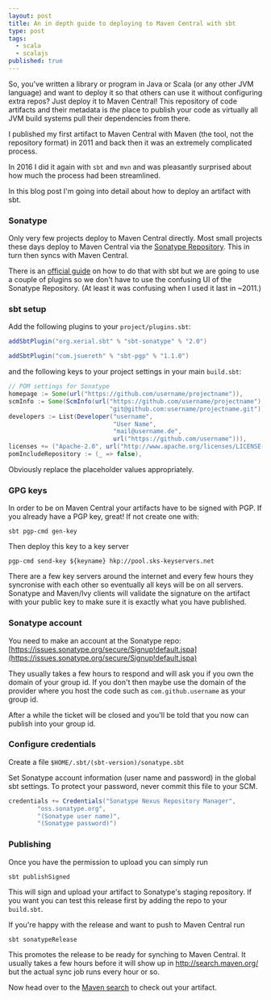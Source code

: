 ```yaml
---
layout: post
title: An in depth guide to deploying to Maven Central with sbt
type: post
tags:
  - scala
  - scalajs
published: true
---
```

So, you've written a library or program in Java or Scala (or any other JVM language) and want to deploy it so that others can use
it without configuring extra repos? Just deploy it to Maven Central! This repository of code artifacts and their metadata
is _the_ place to publish your code as virtually all JVM build systems pull their dependencies from there.

I published my first artifact to Maven Central with Maven (the tool, not the repository format) in 2011 and back then it was
an extremely complicated process.

In 2016 I did it again with `sbt` and `mvn` and was pleasantly surprised about how much the process had been streamlined.

In this blog post I'm going into detail about how to deploy an artifact with sbt.

### Sonatype

Only very few projects deploy to Maven Central directly. Most small projects these days deploy to Maven Central via the
[Sonatype Repository](http://central.sonatype.org/pages/ossrh-guide.html). This in turn then syncs with Maven Central.

There is an [official guide](http://www.scala-sbt.org/release/docs/Using-Sonatype.html) on how to do that with sbt but
we are going to use a couple of plugins so we don't have to use the confusing UI of the Sonatype Repository. (At least it was confusing
when I used it last in ~2011.)

### sbt setup

Add the following plugins to your `project/plugins.sbt`:

```scala
addSbtPlugin("org.xerial.sbt" % "sbt-sonatype" % "2.0")

addSbtPlugin("com.jsuereth" % "sbt-pgp" % "1.1.0")
```

and the following keys to your project settings in your main `build.sbt`:

```scala
// POM settings for Sonatype
homepage := Some(url("https://github.com/username/projectname")),
scmInfo := Some(ScmInfo(url("https://github.com/username/projectname"),
                            "git@github.com:username/projectname.git")),
developers := List(Developer("username",
                             "User Name",
                             "mail@username.de",
                             url("https://github.com/username"))),
licenses += ("Apache-2.0", url("http://www.apache.org/licenses/LICENSE-2.0")),
pomIncludeRepository := (_ => false),
```

Obviously replace the placeholder values appropriately.

### GPG keys

In order to be on Maven Central your artifacts have to be signed with PGP. If you already have a PGP key, great! If not create one with:

```
sbt pgp-cmd gen-key
```

Then deploy this key to a key server

```
pgp-cmd send-key ${keyname} hkp://pool.sks-keyservers.net
```

There are a few key servers around the internet and every few hours they syncronise with
each other so eventually all keys will be on all servers. Sonatype and Maven/Ivy clients
will validate the signature on the artifact with your public key to make sure it is exactly what you have published.

### Sonatype account

You need to make an account at the Sonatype repo: [https://issues.sonatype.org/secure/Signup!default.jspa](https://issues.sonatype.org/secure/Signup!default.jspa)

They usually takes a few hours to respond and will ask you if you own the domain of your group id. If you don't then maybe
use the domain of the provider where you host the code such as `com.github.username` as your group id.

After a while the ticket will be closed and you'll be told that you now can publish into your group id.

### Configure credentials

Create a file `$HOME/.sbt/(sbt-version)/sonatype.sbt`

Set Sonatype account information (user name and password) in the global sbt settings. To protect your password,
never commit this file to your SCM.

``` scala
credentials += Credentials("Sonatype Nexus Repository Manager",
        "oss.sonatype.org",
        "(Sonatype user name)",
        "(Sonatype password)")
```
### Publishing

Once you have the permission to upload you can simply run

```
sbt publishSigned
```

This will sign and upload your artifact to Sonatype's staging repository. If you want you can test this release first by adding the repo to your `build.sbt`.

If you're happy with the release and want to push to Maven Central run

```
sbt sonatypeRelease
```

This promotes the release to be ready for synching to Maven Central. It usually takes a few hours before it will show up in http://search.maven.org/ but the actual sync job runs every hour or so.

Now head over to the [Maven search](https://search.maven.org/) to check out your artifact.

